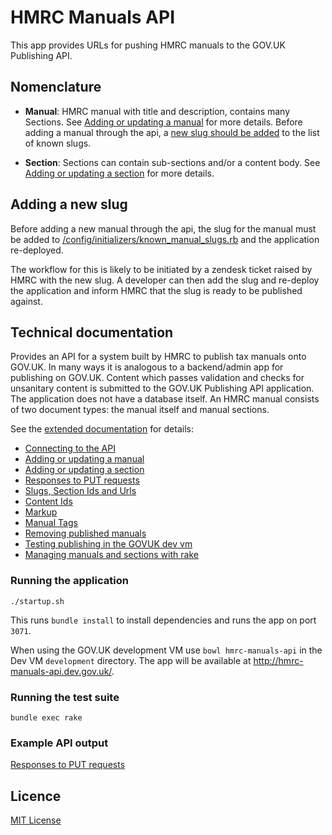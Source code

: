 # HMRC Manuals API

This app provides URLs for pushing HMRC manuals to the GOV.UK Publishing API.

## Nomenclature

- **Manual**: HMRC manual with title and description, contains many Sections. See [Adding or updating a manual](docs/extended_documentation.md#adding-or-updating-a-manual) for more details. Before adding a manual through the api, a [new slug should be added](#adding-a-new-slug) to the list of known slugs.

- **Section**: Sections can contain sub-sections and/or a content body. See [Adding or updating a section](docs/extended_documentation.md#adding-or-updating-a-manual-section) for more details.

<a name="adding-a-new-slug"></a>
## Adding a new slug

Before adding a new manual through the api, the slug for the manual must be added to [/config/initializers/known_manual_slugs.rb](config/initializers/known_manual_slugs.rb) and the application re-deployed.

The workflow for this is likely to be initiated by a zendesk ticket raised by HMRC with the new slug. A developer can
then add the slug and re-deploy the application and inform HMRC that the slug is ready to be published against.

## Technical documentation

Provides an API for a system built by HMRC to publish tax manuals onto GOV.UK. In many ways it is analogous to a backend/admin app for publishing on GOV.UK. Content which passes validation and checks for unsanitary content is submitted to the GOV.UK Publishing API application. The application does not have a database itself. An HMRC manual consists of two document types: the manual itself and manual sections.

See the [extended documentation](docs/extended_documentation.md) for details:

- [Connecting to the API](docs/extended_documentation.md#connecting-to-the-api)
- [Adding or updating a manual](docs/extended_documentation.md#adding-or-updating-a-manual)
- [Adding or updating a section](docs/extended_documentation.md#adding-or-updating-a-manual-section)
- [Responses to PUT requests](docs/extended_documentation.md#possible-responses-to-put-requests)
- [Slugs, Section Ids and Urls](docs/extended_documentation.md#slugs-section-ids-and-urls)
- [Content Ids](docs/extended_documentation.md#content-ids)
- [Markup](docs/extended_documentation.md#markup)
- [Manual Tags](docs/extended_documentation.md#manual-tags)
- [Removing published manuals](docs/extended_documentation.md#removing-published-manuals)
- [Testing publishing in the GOVUK dev vm](docs/extended_documentation.md#testing-publishing-in-the-govuk-development-vm)
- [Managing manuals and sections with rake](docs/extended_documentation.md#managing-manuals-and-sections-with-rake)

### Running the application

`./startup.sh`

This runs `bundle install` to install dependencies and runs the app on port `3071`.

When using the GOV.UK development VM use `bowl hmrc-manuals-api` in the Dev VM `development` directory. The app will be available at http://hmrc-manuals-api.dev.gov.uk/.

### Running the test suite

`bundle exec rake`

### Example API output

[Responses to PUT requests](docs/extended_documentation.md#possible-responses-to-put-requests)

## Licence

[MIT License](LICENCE)

